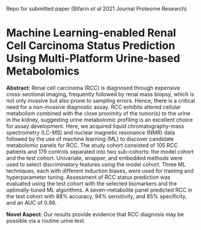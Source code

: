 Repo for submitted paper (Bifarin _et_ _al_ 2021 Journal Proteome Research)

# Machine Learning-enabled Renal Cell Carcinoma Status Prediction Using Multi-Platform Urine-based Metabolomics

**Abstract**: Renal cell carcinoma (RCC) is diagnosed through expensive cross-sectional imaging,
frequently followed by renal mass biopsy, which is not only invasive but also prone to
sampling errors. Hence, there is a critical need for a non-invasive diagnostic assay.
RCC exhibits altered cellular metabolism combined with the close proximity of the
tumor(s) to the urine in the kidney, suggesting urine metabolomic profiling is an
excellent choice for assay development. Here, we acquired liquid chromatography-mass
spectrometry (LC-MS) and nuclear magnetic resonance (NMR) data followed by the use
of machine learning (ML) to discover candidate metabolomic panels for RCC. The study
cohort consisted of 105 RCC patients and 179 controls separated into two sub-cohorts:
the model cohort and the test cohort. Univariate, wrapper, and embedded methods
were used to select discriminatory features using the model cohort. Three ML
techniques, each with different induction biases, were used for training and
hyperparameter tuning. Assessment of RCC status prediction was evaluated using the
test cohort with the selected biomarkers and the optimally-tuned ML algorithms. A
seven-metabolite panel predicted RCC in the test cohort with 88% accuracy, 94%
sensitivity, and 85% specificity, and an AUC of 0.98.

**Novel Aspect**: Our results provide evidence that RCC diagnosis may be possible via a routine urine test. 


